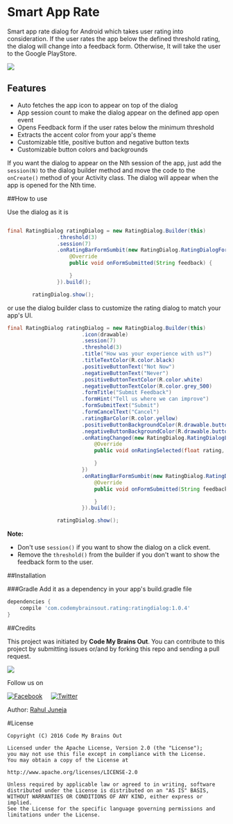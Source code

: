 # Smart App Rate

Smart app rate dialog for Android which takes user rating into consideration. If the user rates the app below the defined threshold rating, the dialog will change into a feedback form. Otherwise, It will take the user to the
Google PlayStore.

![](preview/preview.png)

## **Features**
- Auto fetches the app icon to appear on top of the dialog
- App session count to make the dialog appear on the defined app open event
- Opens Feedback form if the user rates below the minimum threshold
- Extracts the accent color from your app's theme
- Customizable title, positive button and negative button texts
- Customizable button colors and backgrounds

If you want the dialog to appear on the Nth session of the app, just add the `session(N)` to the dialog builder method
 and move the code to the `onCreate()` method of your Activity class. The dialog will appear when the app is opened for the Nth time.

##How to use

Use the dialog as it is

```java

final RatingDialog ratingDialog = new RatingDialog.Builder(this)
                .threshold(3)
                .session(7)
                .onRatingBarFormSumbit(new RatingDialog.RatingDialogFormListener() {
                    @Override
                    public void onFormSubmitted(String feedback) {

                    }
                }).build();

        ratingDialog.show();

```

or use the dialog builder class to customize the rating dialog to match your app's UI.

```java
final RatingDialog ratingDialog = new RatingDialog.Builder(this)
                        .icon(drawable)
                        .session(7)
                        .threshold(3)
                        .title("How was your experience with us?")
                        .titleTextColor(R.color.black)
                        .positiveButtonText("Not Now")
                        .negativeButtonText("Never")
                        .positiveButtonTextColor(R.color.white)
                        .negativeButtonTextColor(R.color.grey_500)
                        .formTitle("Submit Feedback")
                        .formHint("Tell us where we can improve")
                        .formSubmitText("Submit")
                        .formCancelText("Cancel")
                        .ratingBarColor(R.color.yellow)
                        .positiveButtonBackgroundColor(R.drawable.button_selector_positive)
                        .negativeButtonBackgroundColor(R.drawable.button_selector_negative)
                        .onRatingChanged(new RatingDialog.RatingDialogListener() {
                            @Override
                            public void onRatingSelected(float rating, boolean thresholdCleared) {

                            }
                        })
                        .onRatingBarFormSumbit(new RatingDialog.RatingDialogFormListener() {
                            @Override
                            public void onFormSubmitted(String feedback) {

                            }
                        }).build();

                ratingDialog.show();
```

**Note:**
* Don't use `session()` if you want to show the dialog on a click event.
* Remove the `threshold()` from the builder if you don't want to show the feedback form to the user.

##Installation

###Gradle
Add it as a dependency in your app's build.gradle file

```groovy
dependencies {
    compile 'com.codemybrainsout.rating:ratingdialog:1.0.4'
}
```

##Credits

This project was initiated by **Code My Brains Out**. You can contribute to this project by submitting issues or/and by forking this repo and sending a pull request.

![](http://codemybrainsout.com/files/img/cmbo.png)

Follow us on

[![Facebook](http://codemybrainsout.com/files/img/facebook-icon.png)](https://www.facebook.com/codemybrainsout)&nbsp;&nbsp;&nbsp;&nbsp;&nbsp;[![Twitter](http://codemybrainsout.com/files/img/twitter-icon.png)](https://twitter.com/codemybrainsout)

Author: [Rahul Juneja](https://github.com/ahulr)

#License
```
Copyright (C) 2016 Code My Brains Out

Licensed under the Apache License, Version 2.0 (the "License");
you may not use this file except in compliance with the License.
You may obtain a copy of the License at

http://www.apache.org/licenses/LICENSE-2.0

Unless required by applicable law or agreed to in writing, software
distributed under the License is distributed on an "AS IS" BASIS,
WITHOUT WARRANTIES OR CONDITIONS OF ANY KIND, either express or implied.
See the License for the specific language governing permissions and
limitations under the License.
```